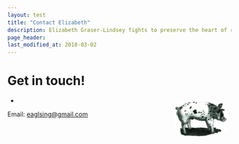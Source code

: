 ```yaml
---
layout: test
title: "Contact Elizabeth"
description: Elizabeth Graser-Lindsey fights to preserve the heart of rural Oregon
page_header: 
last_modified_at: 2018-03-02
---
```


<h1>Get in touch!</h1>

* <img src="/images/pig_sketch.png" align="right" width="25%" style="border-radius: 25%; padding: 1ch;" alt="Sketch of a Pig by Jessica Lindsey" />  
Email: <a href="mailto:eaglsing@gmail.com">eaglsing@gmail.com</a>